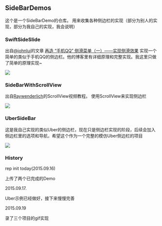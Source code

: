 ## SideBarDemos 

这个是一个SideBarDemo的仓库。 用来收集各种侧边栏的实现（部分为别人的实现，部分为我自己的实现，我会说明）

### SwiftSideSlide
出自[@johnlui](https://github.com/johnlui)的文章
[再造 “手机QQ” 侧滑菜单（一）——实现侧滑效果](http://lvwenhan.com/ios/445.html) 
实现一个简单的类似于手机QQ的侧边栏。他的博客里有详细原理和完整实现。我这里只做了简单的原理实现~

![](http://7lrxw1.com1.z0.glb.clouddn.com/SwiftSideSide.gif)

### SideBarWithScrollView
出自[Raywenderlich](http://www.raywenderlich.com/)的ScrollView视频教程。
使用ScrollView来实现侧边栏

![](http://7lrxw1.com1.z0.glb.clouddn.com/SwiftSideBarWithScrollView.gif)

### UberSideBar
这是我自己实现的类似Uber的侧边栏，现在只是侧边栏实现的阶段，后续会加入侧边栏里的选项和导航，希望这个作为一个完整的模仿Uber侧边栏的项目

![](http://7lrxw1.com1.z0.glb.clouddn.com/SideBarLikeUber.gif)




### History

rep init today(2015.09.16)

上传了两个已完成的Demo

2015.09.17.

Uber示例已经做好，接下来慢慢完善

2015.09.19

录了三个项目的gif实现
